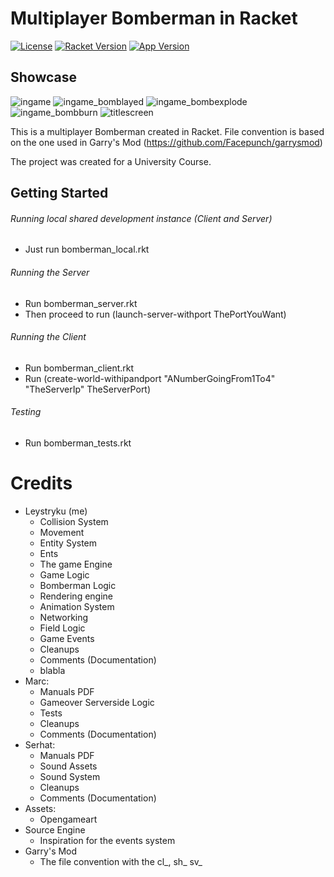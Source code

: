 # Multiplayer Bomberman in Racket
[![License](https://img.shields.io/badge/license-MIT-green)](https://opensource.org/licenses/MIT)
[![Racket Version](https://img.shields.io/badge/racket-v7.8%2Bstable-blue)](https://racket-lang.org)
[![App Version](https://img.shields.io/badge/version-v1.0.0-brightgreen)](https://github.com/Leystryku/mpbomberman_racket)

## Showcase
![ingame](https://github.com/Leystryku/mpbomberman_racket/blob/main/showcase/1.png?raw=true "Ingame")
![ingame_bomblayed](https://github.com/Leystryku/mpbomberman_racket/blob/main/showcase/2.png?raw=true "Layed a bomb")
![ingame_bombexplode](https://github.com/Leystryku/mpbomberman_racket/blob/main/showcase/3.png?raw=true "Exploding a bomb")
![ingame_bombburn](https://github.com/Leystryku/mpbomberman_racket/blob/main/showcase/4.png?raw=true "Bomb burning down some trees")
![titlescreen](https://github.com/Leystryku/mpbomberman_racket/blob/main/showcase/5.png?raw=true "Titlescreen")

This is a multiplayer Bomberman created in Racket.
File convention is based on the one used in Garry's Mod (https://github.com/Facepunch/garrysmod)

The project was created for a University Course.

## Getting Started

###### Running local shared development instance (Client and Server)
- Just run bomberman_local.rkt

###### Running the Server
- Run bomberman_server.rkt
- Then proceed to run (launch-server-withport ThePortYouWant)
 
###### Running the Client
- Run bomberman_client.rkt
- Run (create-world-withipandport "ANumberGoingFrom1To4" "TheServerIp" TheServerPort)

###### Testing
- Run bomberman_tests.rkt

# Credits
- Leystryku (me)
	* Collision System
	* Movement
	* Entity System
	* Ents
	* The game Engine
	* Game Logic
	* Bomberman Logic
	* Rendering engine
	* Animation System
	* Networking
	* Field Logic
	* Game Events
	* Cleanups
	* Comments (Documentation)
	* blabla
- Marc:
	* Manuals PDF
	* Gameover Serverside Logic
	* Tests
	* Cleanups
	* Comments (Documentation)
- Serhat:
	* Manuals PDF
	* Sound Assets
	* Sound System
	* Cleanups
	* Comments (Documentation)
- Assets:
	* Opengameart
- Source Engine
	* Inspiration for the events system
- Garry's Mod
	* The file convention with the cl_, sh_ sv_
